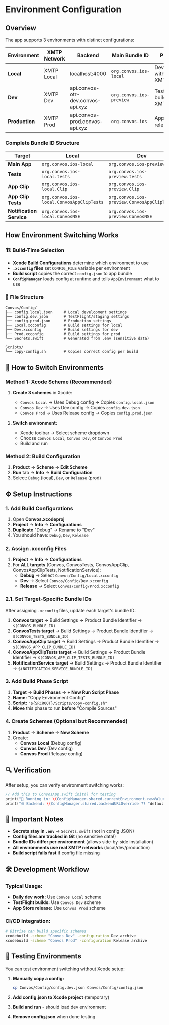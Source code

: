 # Environment Configuration

## Overview

The app supports 3 environments with distinct configurations:

| Environment | XMTP Network | Backend | Main Bundle ID | Purpose |
|-------------|--------------|---------|----------------|---------|
| **Local** | XMTP Local | localhost:4000 | `org.convos.ios-local` | Development with local XMTP |
| **Dev** | XMTP Dev | api.convos-otr-dev.convos-api.xyz | `org.convos.ios-preview` | TestFlight builds, real XMTP dev |
| **Production** | XMTP Prod | api.convos-prod.convos-api.xyz | `org.convos.ios` | App Store release |

### Complete Bundle ID Structure

| Target | Local | Dev | Production |
|--------|-------|-----|------------|
| **Main App** | `org.convos.ios-local` | `org.convos.ios-preview` | `org.convos.ios` |
| **Tests** | `org.convos.ios-local.tests` | `org.convos.ios-preview.tests` | `org.convos.ios.tests` |
| **App Clip** | `org.convos.ios-local.Clip` | `org.convos.ios-preview.Clip` | `org.convos.ios.Clip` |
| **App Clip Tests** | `org.convos.ios-local.ConvosAppClipTests` | `org.convos.ios-preview.ConvosAppClipTests` | `org.convos.ios.ConvosAppClipTests` |
| **Notification Service** | `org.convos.ios-local.ConvosNSE` | `org.convos.ios-preview.ConvosNSE` | `org.convos.ios.ConvosNSE` |

## How Environment Switching Works

### 🏗️ Build-Time Selection
- **Xcode Build Configurations** determine which environment to use
- **`.xcconfig` files** set `CONFIG_FILE` variable per environment
- **Build script** copies the correct `config.json` to app bundle
- **`ConfigManager`** loads config at runtime and tells `AppEnvironment` what to use

### 📁 File Structure
```
Convos/Config/
├── config.local.json     # Local development settings
├── config.dev.json       # TestFlight/staging settings
├── config.prod.json      # Production settings
├── Local.xcconfig        # Build settings for local
├── Dev.xcconfig          # Build settings for dev
├── Prod.xcconfig         # Build settings for prod
└── Secrets.swift         # Generated from .env (sensitive data)

Scripts/
└── copy-config.sh        # Copies correct config per build
```

## 🔄 How to Switch Environments

### Method 1: Xcode Scheme (Recommended)
1. **Create 3 schemes** in Xcode:
   - `Convos Local` → Uses Debug config → Copies `config.local.json`
   - `Convos Dev` → Uses Dev config → Copies `config.dev.json`
   - `Convos Prod` → Uses Release config → Copies `config.prod.json`

2. **Switch environment:**
   - Xcode toolbar → Select scheme dropdown
   - Choose `Convos Local`, `Convos Dev`, or `Convos Prod`
   - Build and run

### Method 2: Build Configuration
1. **Product** → **Scheme** → **Edit Scheme**
2. **Run** tab → **Info** → **Build Configuration**
3. Select: `Debug` (local), `Dev`, or `Release` (prod)

## ⚙️ Setup Instructions

### 1. Add Build Configurations
1. Open **Convos.xcodeproj**
2. **Project** → **Info** → **Configurations**
3. **Duplicate** "Debug" → Rename to "Dev"
4. You should have: `Debug`, `Dev`, `Release`

### 2. Assign .xcconfig Files
1. **Project** → **Info** → **Configurations**
2. For **ALL targets** (Convos, ConvosTests, ConvosAppClip, ConvosAppClipTests, NotificationService):
   - **Debug** → Select `Convos/Config/Local.xcconfig`
   - **Dev** → Select `Convos/Config/Dev.xcconfig`
   - **Release** → Select `Convos/Config/Prod.xcconfig`

### 2.1. Set Target-Specific Bundle IDs
After assigning `.xcconfig` files, update each target's bundle ID:

1. **Convos target** → Build Settings → Product Bundle Identifier → `$(CONVOS_BUNDLE_ID)`
2. **ConvosTests target** → Build Settings → Product Bundle Identifier → `$(CONVOS_TESTS_BUNDLE_ID)`
3. **ConvosAppClip target** → Build Settings → Product Bundle Identifier → `$(CONVOS_APP_CLIP_BUNDLE_ID)`
4. **ConvosAppClipTests target** → Build Settings → Product Bundle Identifier → `$(CONVOS_APP_CLIP_TESTS_BUNDLE_ID)`
5. **NotificationService target** → Build Settings → Product Bundle Identifier → `$(NOTIFICATION_SERVICE_BUNDLE_ID)`

### 3. Add Build Phase Script
1. **Target** → **Build Phases** → **+ New Run Script Phase**
2. **Name:** "Copy Environment Config"
3. **Script:** `"${SRCROOT}/Scripts/copy-config.sh"`
4. **Move** this phase to run **before** "Compile Sources"

### 4. Create Schemes (Optional but Recommended)
1. **Product** → **Scheme** → **New Scheme**
2. Create:
   - **Convos Local** (Debug config)
   - **Convos Dev** (Dev config)
   - **Convos Prod** (Release config)

## 🔍 Verification

After setup, you can verify environment switching works:

```swift
// Add this to ConvosApp.swift init() for testing
print("🏃 Running in: \(ConfigManager.shared.currentEnvironment.rawValue)")
print("🌐 Backend: \(ConfigManager.shared.backendURLOverride ?? "default")")
```

## 🚨 Important Notes

- **Secrets stay in `.env`** → `Secrets.swift` (not in config JSON)
- **Config files are tracked in Git** (no sensitive data!)
- **Bundle IDs differ per environment** (allows side-by-side installation)
- **All environments use real XMTP networks** (local/dev/production)
- **Build script fails fast** if config file missing

## 🛠️ Development Workflow

### Typical Usage:
- **Daily dev work:** Use `Convos Local` scheme
- **TestFlight builds:** Use `Convos Dev` scheme
- **App Store release:** Use `Convos Prod` scheme

### CI/CD Integration:
```bash
# Bitrise can build specific schemes
xcodebuild -scheme "Convos Dev" -configuration Dev archive
xcodebuild -scheme "Convos Prod" -configuration Release archive
```

## 🧪 Testing Environments

You can test environment switching without Xcode setup:

1. **Manually copy a config:**
   ```bash
   cp Convos/Config/config.dev.json Convos/Config/config.json
   ```

2. **Add config.json to Xcode project** (temporary)

3. **Build and run** - should load dev environment

4. **Remove config.json** when done testing
